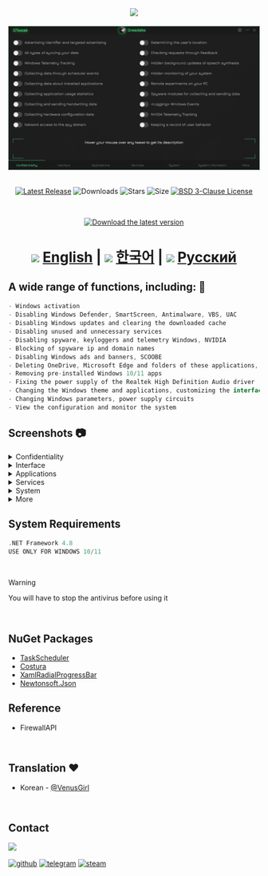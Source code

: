 <div align="center">
<img  src="https://github.com/user-attachments/assets/e63d303a-2d07-4882-8a68-cb43ebbbe7df"/><br/><br/> 

<img src="https://github.com/Greedeks/GTweak/blob/main/.github/Preview.gif"/>
<br/><br/>

[![Latest Release](https://img.shields.io/github/v/release/Greedeks/GTweak?style=for-the-badge&color=16BD72)](https://github.com/Greedeks/GTweak/releases/latest)
![Downloads](https://img.shields.io/github/downloads/Greedeks/GTweak/total.svg?style=for-the-badge&color=%231EB1D2)
![Stars](https://img.shields.io/github/stars/greedeks/gtweak?style=for-the-badge&color=16BD72)
![Size](https://img.shields.io/github/repo-size/greedeks/gtweak?style=for-the-badge&color=%231EB1D2)
[![BSD 3-Clause License](https://img.shields.io/badge/License-BSD%203--Clause-yellow.svg?style=for-the-badge&color=16BD72)](https://github.com/Greedeks/GTweak/blob/main/LICENSE)

<br/>

<a href="https://github.com/Greedeks/GTweak/releases/latest/download/gtweak.exe"><img src="https://github.com/user-attachments/assets/44dc4624-b88c-418d-9f6f-6fa04c2199c0" width="260" height="68" alt="Download the latest version"></a><br/>

<!-- language --> 
 <h1>
<img width="32 height="32" src="https://github.com/user-attachments/assets/3c13dbd0-ad57-4eca-8e11-49c973376172"/> <a href="https://github.com/Greedeks/GTweak/blob/main/README.md">English</a> |  
   <img width="32 height="32 src="https://github.com/user-attachments/assets/a5b56bef-469f-41d9-ba88-ff8d7cd2c2f1"/> <a href="https://github.com/Greedeks/GTweak/blob/main/README-ko.md">한국어</a> |  
   <img width="32 height="32 src="https://github.com/user-attachments/assets/f836a025-3430-4cdd-9860-0378b7815463"/> <a href="https://github.com/Greedeks/GTweak/blob/main/README-ru.md">Русский</a> 
 </h1>
</div>

<h2> A wide range of functions, including: 🔩</h2>

```c#
- Windows activation
- Disabling Windows Defender, SmartScreen, Antimalware, VBS, UAC 
- Disabling Windows updates and clearing the downloaded cache
- Disabling unused and unnecessary services 
- Disabling spyware, keyloggers and telemetry Windows, NVIDIA
- Blocking of spyware ip and domain names
- Disabling Windows ads and banners, SCOOBE
- Deleting OneDrive, Microsoft Edge and folders of these applications, Cortana, widgets
- Removing pre-installed Windows 10/11 apps
- Fixing the power supply of the Realtek High Definition Audio driver
- Changing the Windows theme and applications, customizing the interface
- Changing Windows parameters, power supply circuits
- View the configuration and monitor the system
```

<h2> Screenshots 📷</h2>
<details>
  <summary> Confidentiality </summary>
  <img src="https://github.com/Greedeks/GTweak/blob/main/.github/en/Confidentiality.png"/>
</details>
<details>
  <summary> Interface </summary>
  <img src="https://github.com/Greedeks/GTweak/blob/main/.github/en/Interface.png"/>
</details>
<details>
  <summary> Applications </summary>
  <img src="https://github.com/Greedeks/GTweak/blob/main/.github/en/Applications.png"/>
</details>
<details>
  <summary> Services </summary>
  <img src="https://github.com/Greedeks/GTweak/blob/main/.github/en/Services.png"/>
</details>
<details>
  <summary> System </summary>
  <img src="https://github.com/Greedeks/GTweak/blob/main/.github/en/System.png"/>
</details>
<details>
  <summary> More </summary>
  <img src="https://github.com/Greedeks/GTweak/blob/main/.github/en/More.png"/>
</details>


<h2> System Requirements</h2>

```c++
.NET Framework 4.8
USE ONLY FOR WINDOWS 10/11
```
</br>

> [!WARNING]  
> You will have to stop the antivirus before using it
</br>

## NuGet Packages
- [TaskScheduler](https://www.nuget.org/packages/TaskScheduler/)
- [Costura](https://github.com/Fody/Costura)
- [XamlRadialProgressBar](https://www.nuget.org/packages/XamlRadialProgressBar)
- [Newtonsoft.Json](https://www.nuget.org/packages/Newtonsoft.Json/13.0.2-beta1)

## Reference
- FirewallAPI

</br>

## Translation ❤️ 
- Korean - [@VenusGirl](https://github.com/VenusGirl)

</br>

## Contact
<img src="https://avatars.githubusercontent.com/u/82948926?s=400&u=66ddd72b29af1ac8b262281b183da6d191c5a71d&v=4" width="100px;"/>

[![github](https://img.shields.io/badge/Github-gray?style=for-the-badge&logo=github&logoColor=white)](https://github.com/Greedeks)
[![telegram](https://img.shields.io/badge/Telegram-1DA1F2?style=for-the-badge&logo=telegram&logoColor=white)](https://t.me/Greedeks)
[![steam](https://img.shields.io/badge/STEAM-042430?style=for-the-badge&logo=steam&logoColor=white)](https://steamcommunity.com/id/greedeks/)
